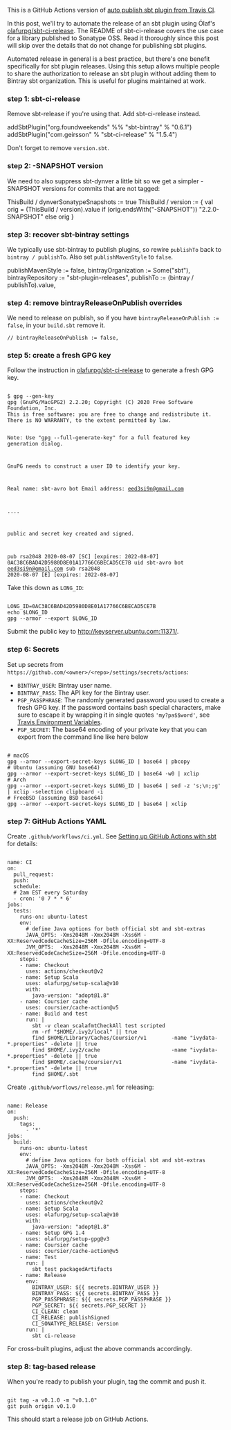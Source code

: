   [1]: https://github.com/olafurpg/sbt-ci-release

This is a GitHub Actions version of [auto publish sbt plugin from Travis CI](https://eed3si9n.com/auto-publish-sbt-plugin).

In this post, we'll try to automate the release of an sbt plugin using Ólaf's [olafurpg/sbt-ci-release][1]. The README of sbt-ci-release covers the use case for a library published to Sonatype OSS. Read it thoroughly since this post will skip over the details that do not change for publishing sbt plugins.

Automated release in general is a best practice, but there's one benefit specifically for sbt plugin releases. Using this setup allows multiple people to share the authorization to release an sbt plugin without adding them to Bintray sbt organization. This is useful for plugins maintained at work.

### step 1: sbt-ci-release

Remove sbt-release if you're using that. Add sbt-ci-release instead.

<scala>
addSbtPlugin("org.foundweekends" %% "sbt-bintray" % "0.6.1")
addSbtPlugin("com.geirsson" % "sbt-ci-release" % "1.5.4")
</scala>

Don't forget to remove `version.sbt`.

### step 2: -SNAPSHOT version

We need to also suppress sbt-dynver a little bit so we get a simpler -SNAPSHOT versions for commits that are not tagged:

<scala>
ThisBuild / dynverSonatypeSnapshots := true
ThisBuild / version := {
  val orig = (ThisBuild / version).value
  if (orig.endsWith("-SNAPSHOT")) "2.2.0-SNAPSHOT"
  else orig
}
</scala>

### step 3: recover sbt-bintray settings

We typically use sbt-bintray to publish plugins, so rewire `publishTo` back to `bintray / publishTo`. Also set `publishMavenStyle` to `false`.

<scala>
  publishMavenStyle := false,
  bintrayOrganization := Some("sbt"),
  bintrayRepository := "sbt-plugin-releases",
  publishTo := (bintray / publishTo).value,
</scala>

### step 4: remove bintrayReleaseOnPublish overrides

We need to release on publish, so if you have `bintrayReleaseOnPublish := false`, in your `build.sbt` remove it.

```
// bintrayReleaseOnPublish := false,
```

### step 5: create a fresh GPG key

Follow the instruction in [olafurpg/sbt-ci-release][1] to generate a fresh GPG key.

<code>
$ gpg --gen-key
gpg (GnuPG/MacGPG2) 2.2.20; Copyright (C) 2020 Free Software Foundation, Inc.
This is free software: you are free to change and redistribute it.
There is NO WARRANTY, to the extent permitted by law.

Note: Use "gpg --full-generate-key" for a full featured key generation dialog.

GnuPG needs to construct a user ID to identify your key.

Real name: sbt-avro bot
Email address: eed3si9n@gmail.com

....

public and secret key created and signed.

pub   rsa2048 2020-08-07 [SC] [expires: 2022-08-07]
      0AC38C6BAD42D5980D8E01A17766C6BECAD5CE7B
uid                      sbt-avro bot <eed3si9n@gmail.com>
sub   rsa2048 2020-08-07 [E] [expires: 2022-08-07]
</code>

Take this down as `LONG_ID`:

<code>
LONG_ID=0AC38C6BAD42D5980D8E01A17766C6BECAD5CE7B
echo $LONG_ID
gpg --armor --export $LONG_ID
</code>

Submit the public key to http://keyserver.ubuntu.com:11371/.

### step 6: Secrets

Set up secrets from `https://github.com/<owner>/<repo>/settings/secrets/actions`:

- `BINTRAY_USER`: Bintray user name.
- `BINTRAY_PASS`: The API key for the Bintray user.
- `PGP_PASSPHRASE`: The randomly generated password you used to create a fresh
  GPG key. If the password contains bash special characters, make sure to
  escape it by wrapping it in single quotes `'my?pa$$word'`, see
  [Travis Environment Variables](https://docs.travis-ci.com/user/environment-variables/#defining-variables-in-repository-settings).
- `PGP_SECRET`: The base64 encoding of your private key that you can
  export from the command line like here below

<code>
# macOS
gpg --armor --export-secret-keys $LONG_ID | base64 | pbcopy
# Ubuntu (assuming GNU base64)
gpg --armor --export-secret-keys $LONG_ID | base64 -w0 | xclip
# Arch
gpg --armor --export-secret-keys $LONG_ID | base64 | sed -z 's;\n;;g' | xclip -selection clipboard -i
# FreeBSD (assuming BSD base64)
gpg --armor --export-secret-keys $LONG_ID | base64 | xclip
</code>

### step 7: GitHub Actions YAML

Create `.github/workflows/ci.yml`. See [Setting up GitHub Actions with sbt](https://www.scala-sbt.org/1.x/docs/GitHub-Actions-with-sbt.html) for details:

<code>
name: CI
on:
  pull_request:
  push:
  schedule:
  # 2am EST every Saturday
  - cron: '0 7 * * 6'
jobs:
  tests:
    runs-on: ubuntu-latest
    env:
      # define Java options for both official sbt and sbt-extras
      JAVA_OPTS: -Xms2048M -Xmx2048M -Xss6M -XX:ReservedCodeCacheSize=256M -Dfile.encoding=UTF-8
      JVM_OPTS:  -Xms2048M -Xmx2048M -Xss6M -XX:ReservedCodeCacheSize=256M -Dfile.encoding=UTF-8
    steps:
    - name: Checkout
      uses: actions/checkout@v2
    - name: Setup Scala
      uses: olafurpg/setup-scala@v10
      with:
        java-version: "adopt@1.8"
    - name: Coursier cache
      uses: coursier/cache-action@v5
    - name: Build and test
      run: |
        sbt -v clean scalafmtCheckAll test scripted
        rm -rf "$HOME/.ivy2/local" || true
        find $HOME/Library/Caches/Coursier/v1        -name "ivydata-*.properties" -delete || true
        find $HOME/.ivy2/cache                       -name "ivydata-*.properties" -delete || true
        find $HOME/.cache/coursier/v1                -name "ivydata-*.properties" -delete || true
        find $HOME/.sbt
</code>

Create `.github/worflows/release.yml` for releasing:

<code>
name: Release
on:
  push:
    tags:
      - '*'
jobs:
  build:
    runs-on: ubuntu-latest
    env:
      # define Java options for both official sbt and sbt-extras
      JAVA_OPTS: -Xms2048M -Xmx2048M -Xss6M -XX:ReservedCodeCacheSize=256M -Dfile.encoding=UTF-8
      JVM_OPTS:  -Xms2048M -Xmx2048M -Xss6M -XX:ReservedCodeCacheSize=256M -Dfile.encoding=UTF-8
    steps:
    - name: Checkout
      uses: actions/checkout@v2
    - name: Setup Scala
      uses: olafurpg/setup-scala@v10
      with:
        java-version: "adopt@1.8"
    - name: Setup GPG 1.4
      uses: olafurpg/setup-gpg@v3
    - name: Coursier cache
      uses: coursier/cache-action@v5
    - name: Test
      run: |
        sbt test packagedArtifacts
    - name: Release
      env:
        BINTRAY_USER: ${{ secrets.BINTRAY_USER }}
        BINTRAY_PASS: ${{ secrets.BINTRAY_PASS }}
        PGP_PASSPHRASE: ${{ secrets.PGP_PASSPHRASE }}
        PGP_SECRET: ${{ secrets.PGP_SECRET }}
        CI_CLEAN: clean
        CI_RELEASE: publishSigned
        CI_SONATYPE_RELEASE: version
      run: |
        sbt ci-release
</code>

For cross-built plugins, adjust the above commands accordingly.

### step 8: tag-based release

When you're ready to publish your plugin, tag the commit and push it.

<code>
git tag -a v0.1.0 -m "v0.1.0"
git push origin v0.1.0
</code>

This should start a release job on GitHub Actions.
